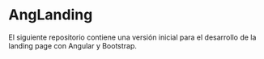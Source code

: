 # AngLanding
El siguiente repositorio contiene una versión inicial para el desarrollo de la landing page con Angular y Bootstrap.
